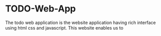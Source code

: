 # TODO-Web-App
The todo web application is the website application having rich interface using html css and javascript. This website enables us to
